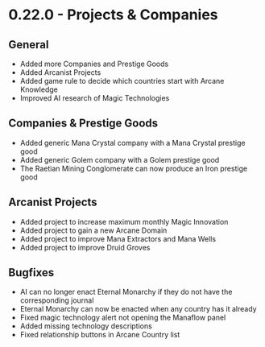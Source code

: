 # 0.22.0 - Projects & Companies

## General
- Added more Companies and Prestige Goods
- Added Arcanist Projects
- Added game rule to decide which countries start with Arcane Knowledge
- Improved AI research of Magic Technologies

## Companies & Prestige Goods
- Added generic Mana Crystal company with a Mana Crystal prestige good
- Added generic Golem company with a Golem prestige good
- The Raetian Mining Conglomerate can now produce an Iron prestige good

## Arcanist Projects
- Added project to increase maximum monthly Magic Innovation
- Added project to gain a new Arcane Domain
- Added project to improve Mana Extractors and Mana Wells
- Added project to improve Druid Groves

## Bugfixes
- AI can no longer enact Eternal Monarchy if they do not have the corresponding journal
- Eternal Monarchy can now be enacted when any country has it already
- Fixed magic technology alert not opening the Manaflow panel
- Added missing technology descriptions
- Fixed relationship buttons in Arcane Country list